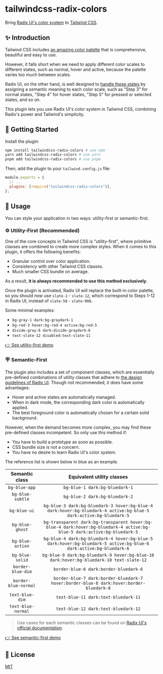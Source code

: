 # tailwindcss-radix-colors

Bring [Radix UI's color system](https://www.radix-ui.com/colors) to [Tailwind CSS](https://tailwindcss.com/).

## ✨ Introduction

Tailwind CSS includes [an amazing color palette](https://tailwindcss.com/docs/customizing-colors) that is comprehensive, beautiful and easy to use.

However, it falls short when we need to apply different color scales to different states, such as normal, hover and active, because the palette varies too much between scales.

Radix UI, on the other hand, is well designed to [handle these states](https://www.radix-ui.com/docs/colors/palette-composition/understanding-the-scale) by assigning a semantic meaning to each color scale, such as "Step 3" for normal states, "Step 4" for hover states, "Step 5" for pressed or selected states, and so on.

This plugin lets you use Radix UI's color system in Tailwind CSS, combining Radix's power and Tailwind's simplicity.

## 🚀 Getting Started

Install the plugin:

```sh
npm install tailwindcss-radix-colors # use npm
yarn add tailwindcss-radix-colors # use yarn
pnpm add tailwindcss-radix-colors # use pnpm
```

Then, add the plugin to your `tailwind.config.js` file:

```js
module.exports = {
  // ...
  plugins: [require("tailwindcss-radix-colors")],
};
```

## 🎨 Usage

You can style your application in two ways: utility-first or semantic-first.

### ⚙️ Utility-First (Recommended)

One of the core concepts in Tailwind CSS is "utility-first", where primitive classes are combined to create more complex styles. When it comes to this plugin, it offers the following benefits:

- Granular control over color application.
- Consistency with other Tailwind CSS classes.
- Much smaller CSS bundle on average.

As a result, **it is always recommended to use this method exclusively**.

Once the plugin is activated, Radix UI will replace the built-in color palette, so you should now use `slate-1` - `slate-12`, which correspond to Steps 1-12 in Radix UI, instead of `slate-50` - `slate-900`.

Some minimal examples:

- `bg-gray-1 dark:bg-graydark-1`
- `bg-red-3 hover:bg-red-4 active:bg-red-5`
- `divide-gray-6 dark:divide-graydark-6`
- `text-slate-12 disabled:text-slate-11`

[👉 See utility-first demo](https://tailwindcss-radix-colors.mrcai.dev/utility-first)

### 🪧 Semantic-First

The plugin also includes a set of component classes, which are essentially pre-defined combinations of utility classes that adhere to [the design guidelines of Radix UI](https://www.radix-ui.com/docs/colors/palette-composition/understanding-the-scale). Though not recommended, it does have some advantages:

- Hover and active states are automatically managed.
- When in dark mode, the corresponding dark color is automatically applied.
- The best foreground color is automatically chosen for a certain solid background.

However, when the demand becomes more complex, you may find these pre-defined classes incompetent. So only use this method if:

- You have to build a prototype as soon as possible.
- CSS bundle size is not a concern.
- You have no desire to learn Radix UI's color system.

The reference list is shown below in blue as an example.

|    Semantic class    |                                                Equivalent utility classes                                                |
| :------------------: | :----------------------------------------------------------------------------------------------------------------------: |
|    `bg-blue-app`     |                                              `bg-blue-1 dark:bg-bluedark-1`                                              |
|   `bg-blue-subtle`   |                                              `bg-blue-2 dark:bg-bluedark-2`                                              |
|     `bg-blue-ui`     |    `bg-blue-3 dark:bg-bluedark-3 hover:bg-blue-4 dark:hover:bg-bluedark-4 active:bg-blue-5 dark:active:bg-bluedark-5`    |
|   `bg-blue-ghost`    | `bg-transparent dark:bg-transparent hover:bg-blue-4 dark:hover:bg-bluedark-4 active:bg-blue-5 dark:active:bg-bluedark-5` |
|   `bg-blue-action`   |    `bg-blue-4 dark:bg-bluedark-4 hover:bg-blue-5 dark:hover:bg-bluedark-5 active:bg-blue-6 dark:active:bg-bluedark-6`    |
|   `bg-blue-solid`    |                 `bg-blue-9 dark:bg-bluedark-9 hover:bg-blue-10 dark:hover:bg-bluedark-10 text-slate-12`                  |
|  `border-blue-dim`   |                                          `border-blue-6 dark:border-bluedark-6`                                          |
| `border-blue-normal` |                 `border-blue-7 dark:border-bluedark-7 hover:border-blue-8 dark:hover:border-bluedark-8`                  |
|   `text-blue-dim`    |                                           `text-blue-11 dark:text-bluedark-11`                                           |
|  `text-blue-normal`  |                                           `text-blue-12 dark:text-bluedark-12`                                           |

> Use cases for each semantic classes can be found on [Radix UI's official documentation](https://www.radix-ui.com/docs/colors/palette-composition/understanding-the-scale).

[👉 See semantic-first demo](https://tailwindcss-radix-colors.mrcai.dev/semantic-first)

## 📜 License

[MIT](LICENSE)

